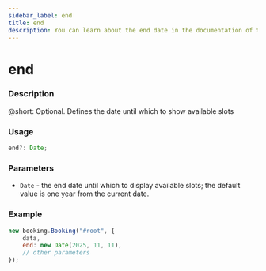 ```yaml
---
sidebar_label: end
title: end
description: You can learn about the end date in the documentation of the DHTMLX JavaScript Booking library. Browse developer guides and API reference, try out code examples and live demos, and download a free 30-day evaluation version of DHTMLX Booking.
---
```


# end

### Description

@short: Optional. Defines the date until which to show available slots

### Usage

~~~jsx {}
end?: Date;
~~~

### Parameters

- `Date` - the end date until which to display available slots; the default value is one year from the current date.

### Example

~~~jsx {}
new booking.Booking("#root", {
	data,
	end: new Date(2025, 11, 11),
	// other parameters
});
~~~


